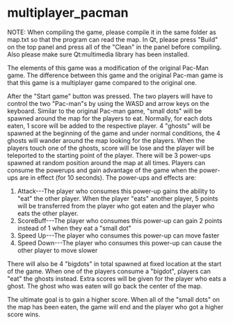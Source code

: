 # multiplayer_pacman



NOTE:
When compiling the game, please compile it in the same folder as map.txt so that the program can read the map. In Qt, please press "Build" on the top panel and press all of the "Clean" in the panel before compiling. Also please make sure Qt:multimedia library has been installed.


The elements of this game was a modification of the original Pac-Man game. The difference between this game and the original Pac-man game is that this game is a multiplayer game compared to the original one.

After the "Start game" button was pressed. The two players will have to control the two "Pac-man"s by using the WASD and arrow keys on the keyboard. Similar to the original Pac-man game, "small dots" will be spawned around the map for the players to eat. Normally, for each dots eaten, 1 score will be added to the respective player. 4 "ghosts" will be spawned at the beginning of the game and under normal conditions, the 4 ghosts will wander around the map looking for the players. When the players touch one of the ghosts, score will be lose and the player will be teleported to the starting point of the player. There will be 3 power-ups spawned at random position around the map at all times. Players can consume the powerups and gain advantage of the game when the power-ups are in effect (for 10 seconds). The power-ups and effects are:

1. Attack---The player who consumes this power-up gains the ability to "eat" the other player. When the player "eats" another player, 5 points will be transferred from the player who got eaten and the player who eats the other player.
2. ScoreBuff---The player who consumes this power-up can gain 2 points instead of 1 when they eat a "small dot"
3. Speed Up---The player who consumes this power-up can move faster
4. Speed Down---The player who consumes this power-up can cause the other player to move slower

There will also be 4 "bigdots" in total spawned at fixed location at the start of the game. When one of the players consume a "bigdot", players can "eat" the ghosts instead. Extra scores will be given for the player who eats a ghost. The ghost who was eaten will go back the center of the map.

The ultimate goal is to gain a higher score. When all of the "small dots" on the map has been eaten, the game will end and the player who got a higher score wins.
